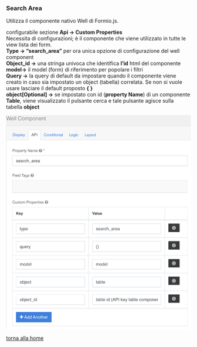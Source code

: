 ### Search Area
Utilizza il componente nativo Well di Formio.js.

configurabile sezione **Api → Custom Properties**  
Necessita di configurazioni; è il componente che viene utilizzato in tutte le view lista dei form.  
**Type → “search_area”** per ora unica opzione di configurazione del well component  
**Object_id →** una stringa univoca che identifica **l’id** html del componente  
**model→** il model (form) di riferimento per popolare i filtri  
**Query →** la query di default da impostare quando il componente viene creato in caso sia impostato un object (tabella) correlata. Se non si vuole usare lasciare il default proposto **{ }**  
**object[Optional] →**  se impostato con id (**property Name**) di un componente **Table**, viene visualizzato il pulsante cerca e tale pulsante agisce sulla tabella **object**

![search_area](../../../img/componenti/data/search_area_img1.png "search_area")

[torna alla home](../../index.md)
